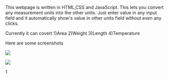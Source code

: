 This webpage is written in HTML,CSS and JavaScript. This lets you convert any measurement units into the other units. Just enter value in any input field and it automatically show's value in other units field without even any clicks.

Currently it can covert
1)Area
2)Weight
3)Length
4)Temperature

Here are some screenshots

![]("screenshot/area.PNG")



![]("screenshot/length.PNG")

1[]("screenshot/weight.PNG")